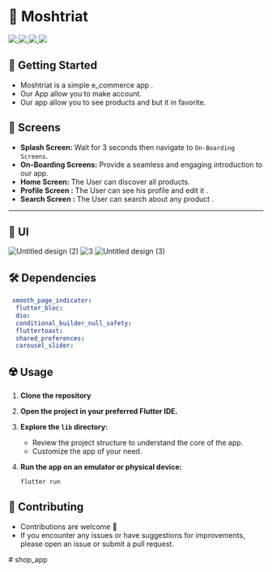 # 🛒 Moshtriat

<div align="start">
     <a href="https://api.visitorbadge.io/api/visitors?path=Moshtriat&label=People%20who%20visited%20this%20page&countColor=%23263759" target="_blank">
        <img src="https://api.visitorbadge.io/api/visitors?path=Moshtriat&label=People%20who%20visited%20this%20page&countColor=%23263759" target="_blank" />
    </a>
    <a href="https://www.linkedin.com/in/mohamed-elbaz-7774841b6/" target="_blank">
        <img src="https://img.shields.io/badge/LinkedIn-0077B5?style=for-the-badge&logo=linkedin&logoColor=white" target="_blank" />
    </a>
  <a href="mailto:aboelbaz611@gmail.com">
    <img src="https://img.shields.io/badge/Gmail-333333?style=for-the-badge&logo=gmail&logoColor=red" />
  </a>
<!--     <a href="https://youtube.com/@ammarageeza91?si=bHNizIHn9dIL3jX7">
    <img src="https://img.shields.io/badge/Youtube-red?style=for-the-badge&logo=youtube&logoColor=white" />
  </a> -->
<!--      <a href="https://mostaql.com/u/ammarageeza/portfolio">
    <img src="https://img.shields.io/badge/Portfolio-0077B5?style=for-the-badge&logoColor=white" />
  </a> -->
     </a>
     <a href="https://t.me/aboelbaz50">
    <img src="https://img.shields.io/badge/Telegram-0077B5?style=for-the-badge&logo=telegram&logoColor=white" />
  </a>
</div>

## 🚀 Getting Started

- Moshtriat is a simple e_commerce app .
- Our App allow you to make account.
- Our app allow you to see products and but it in favorite.

## 🤳 Screens

- **Splash Screen:** Wait for 3 seconds then navigate to `On-Boarding Screens`. 
- **On-Boarding Screens:** Provide a seamless and engaging introduction to our app.
- **Home Screen:** The User can discover all products.
- **Profile Screen :**  The User can see his profile and edit it .
- **Search Screen :**  The User can search about any product .

<hr>
<h3>
<!--   <a href="https://www.youtube.com/watch?v=eRK9pI98EUk&list=PLYfTCw9blWRNh4jiQO3kVNd34jUD6MD9m&index=1&t=4s&pp=gAQBiAQB">
    👨🏻‍🎓 Get this app on YouTube Playlist Tutorials
  </a> -->
</h3>
<!-- <p align= "center">
    <a href="https://www.youtube.com/watch?v=eRK9pI98EUk&list=PLYfTCw9blWRNh4jiQO3kVNd34jUD6MD9m&index=1&t=4s&pp=gAQBiAQB">
     <kbd>
        <img  src="https://github.com/AmmarAgeeza/Moshtriat/assets/72443818/0f267f9e-d2a3-41c6-8a4b-17a0b12abd6d" alt="Get this app on YouTube Playlist Tutorials">
     </kbd>
  </a> -->



## 📱 UI
![Untitled design (2)](https://github.com/mohamedelbaz50/shop_app/assets/71174933/3536f510-5c8d-49a8-a3f8-d2c5ce5013a6)
![3](https://github.com/mohamedelbaz50/shop_app/assets/71174933/1273af6c-5184-416e-ae3e-6f6208e43c75)
![Untitled design (3)](https://github.com/mohamedelbaz50/shop_app/assets/71174933/50a0b359-d056-41e8-8610-c2eff4bc1007)





## 🛠 Dependencies

```pubspec.yaml
 smooth_page_indicator: 
  flutter_bloc: 
  dio: 
  conditional_builder_null_safety: 
  fluttertoast: 
  shared_preferences: 
  carousel_slider: 
```

## ☢️ Usage

1. **Clone the repository**

2. **Open the project in your preferred Flutter IDE.**

3. **Explore the `lib` directory:**

    - Review the project structure to understand the core of the app.
    - Customize the app of your need.

4. **Run the app on an emulator or physical device:**

    ```bash
    flutter run
    ```

## 🚨 Contributing

- Contributions are welcome 💜
- If you encounter any issues or have suggestions for improvements, please open an issue or submit a pull request.

#   s h o p _ a p p  
 